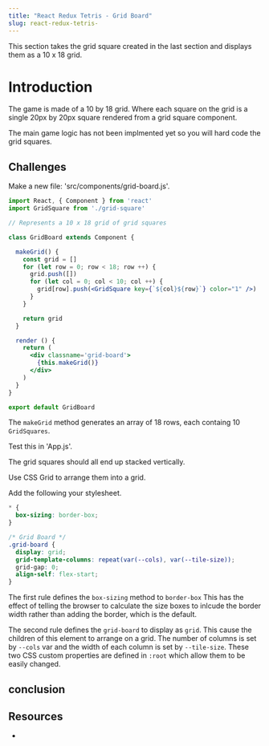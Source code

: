 ```yaml
---
title: "React Redux Tetris - Grid Board"
slug: react-redux-tetris-
---
```


This section takes the grid square created in the last 
section and displays them as a 10 x 18 grid.

# Introduction 

The game is made of a 10 by 18 grid. Where each square 
on the grid is a single 20px by 20px square rendered 
from a grid square component. 

The main game logic has not been implmented yet so you 
will hard code the grid squares. 

## Challenges

Make a new file: 'src/components/grid-board.js'. 

```jsx
import React, { Component } from 'react'
import GridSquare from './grid-square'

// Represents a 10 x 18 grid of grid squares

class GridBoard extends Component {

  makeGrid() {
    const grid = []
    for (let row = 0; row < 18; row ++) {
      grid.push([])
      for (let col = 0; col < 10; col ++) {
        grid[row].push(<GridSquare key={`${col}${row}`} color="1" />)
      }
    }

    return grid
  }

  render () {
    return (
      <div classname='grid-board'>
        {this.makeGrid()}
      </div>
    )
  }
}

export default GridBoard
```

The `makeGrid` method generates an array of 18 rows, 
each containg 10 `GridSquares`. 

Test this in 'App.js'.

The grid squares should all end up stacked vertically. 

Use CSS Grid to arrange them into a grid. 

Add the following your stylesheet. 

```css
* {
  box-sizing: border-box;
}

/* Grid Board */
.grid-board {
  display: grid;
  grid-template-columns: repeat(var(--cols), var(--tile-size));
  grid-gap: 0;
  align-self: flex-start;
}
```

The first rule defines the `box-sizing` method to `border-box`
This has the effect of telling the browser to calculate the 
size boxes to inlcude the border width rather than adding
the border, which is the default. 

The second rule defines the `grid-board` to display as `grid`.
This cause the children of this element to arrange on a grid. 
The number of columns is set by `--cols` var and the width 
of each column is set by `--tile-size`. These two CSS custom 
properties are defined in `:root` which allow them to be easily 
changed. 

## conclusion 



## Resources

- 
